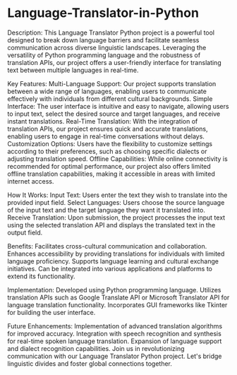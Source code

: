 # Language-Translator-in-Python
Description:
This Language Translator Python project is a powerful tool designed to break down language barriers and facilitate seamless communication across diverse linguistic landscapes. Leveraging the versatility of Python programming language and the robustness of translation APIs, our project offers a user-friendly interface for translating text between multiple languages in real-time.

Key Features:
Multi-Language Support: Our project supports translation between a wide range of languages, enabling users to communicate effectively with individuals from different cultural backgrounds.
Simple Interface: The user interface is intuitive and easy to navigate, allowing users to input text, select the desired source and target languages, and receive instant translations.
Real-Time Translation: With the integration of translation APIs, our project ensures quick and accurate translations, enabling users to engage in real-time conversations without delays.
Customization Options: Users have the flexibility to customize settings according to their preferences, such as choosing specific dialects or adjusting translation speed.
Offline Capabilities: While online connectivity is recommended for optimal performance, our project also offers limited offline translation capabilities, making it accessible in areas with limited internet access.

How It Works:
Input Text: Users enter the text they wish to translate into the provided input field.
Select Languages: Users choose the source language of the input text and the target language they want it translated into.
Receive Translation: Upon submission, the project processes the input text using the selected translation API and displays the translated text in the output field.

Benefits:
Facilitates cross-cultural communication and collaboration.
Enhances accessibility by providing translations for individuals with limited language proficiency.
Supports language learning and cultural exchange initiatives.
Can be integrated into various applications and platforms to extend its functionality.

Implementation:
Developed using Python programming language.
Utilizes translation APIs such as Google Translate API or Microsoft Translator API for language translation functionality.
Incorporates GUI frameworks like Tkinter for building the user interface.

Future Enhancements:
Implementation of advanced translation algorithms for improved accuracy.
Integration with speech recognition and synthesis for real-time spoken language translation.
Expansion of language support and dialect recognition capabilities.
Join us in revolutionizing communication with our Language Translator Python project. Let's bridge linguistic divides and foster global connections together.
